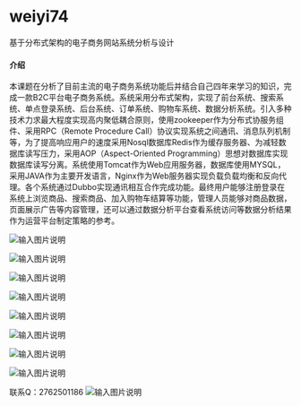# weiyi74
基于分布式架构的电子商务网站系统分析与设计

#### 介绍
本课题在分析了目前主流的电子商务系统功能后并结合自己四年来学习的知识，完成一款B2C平台电子商务系统。系统采用分布式架构，实现了前台系统、搜索系统、单点登录系统、后台系统、订单系统、购物车系统、数据分析系统。引入多种技术力求最大程度实现高内聚低耦合原则，使用zookeeper作为分布式协服务组件、采用RPC（Remote Procedure Call）协议实现系统之间通讯、消息队列机制等，为了提高响应用户的速度采用Nosql数据库Redis作为缓存服务器、为减轻数据库读写压力，采用AOP（Aspect-Oriented Programming）思想对数据库实现数据库读写分离。系统使用Tomcat作为Web应用服务器，数据库使用MYSQL，采用JAVA作为主要开发语言，Nginx作为Web服务器实现负载负载均衡和反向代理。各个系统通过Dubbo实现通讯相互合作完成功能。最终用户能够注册登录在系统上浏览商品、搜索商品、加入购物车结算等功能，管理人员能够对商品数据，页面展示广告等内容管理，还可以通过数据分析平台查看系统访问等数据分析结果作为运营平台制定策略的参考。

![输入图片说明](https://images.gitee.com/uploads/images/2020/1130/230059_32bdf3d4_4865385.png "屏幕截图.png")

![输入图片说明](https://images.gitee.com/uploads/images/2020/1130/230111_c1db9c2d_4865385.png "屏幕截图.png")

![输入图片说明](https://images.gitee.com/uploads/images/2020/1130/230128_790e04cd_4865385.png "屏幕截图.png")

![输入图片说明](https://images.gitee.com/uploads/images/2020/1130/230148_ec691c9b_4865385.png "屏幕截图.png")

![输入图片说明](https://images.gitee.com/uploads/images/2020/1130/230156_36787590_4865385.png "屏幕截图.png")

![输入图片说明](https://images.gitee.com/uploads/images/2020/1130/230203_320ff732_4865385.png "屏幕截图.png")

![输入图片说明](https://images.gitee.com/uploads/images/2020/1130/230209_dbb8d0ab_4865385.png "屏幕截图.png")

![输入图片说明](https://images.gitee.com/uploads/images/2020/1130/230226_99caa406_4865385.png "屏幕截图.png")


联系Q：2762501186
![输入图片说明](https://images.gitee.com/uploads/images/2020/1119/003728_cd598bb9_4865385.jpeg "微信.jpg")
